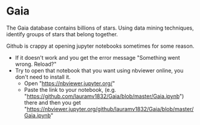 # Gaia
The Gaia database contains billions of stars. Using data mining techniques, identify groups of stars that belong together.

Github is crappy at opening jupyter notebooks sometimes for some reason.
- If it doesn't work and you get the error message "Something went wrong. Reload?"
- Try to open that notebook that you want using nbviewer online, you don't need to install it.
  - Open "https://nbviewer.jupyter.org/"
  - Paste the link to your notebook, (e.g. "https://github.com/lauramv1832/Gaia/blob/master/Gaia.ipynb") there 
and then you get "https://nbviewer.jupyter.org/github/lauramv1832/Gaia/blob/master/Gaia.ipynb"
